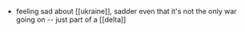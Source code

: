 - feeling sad about [[ukraine]], sadder even that it's not the only war going on -- just part of a [[delta]]